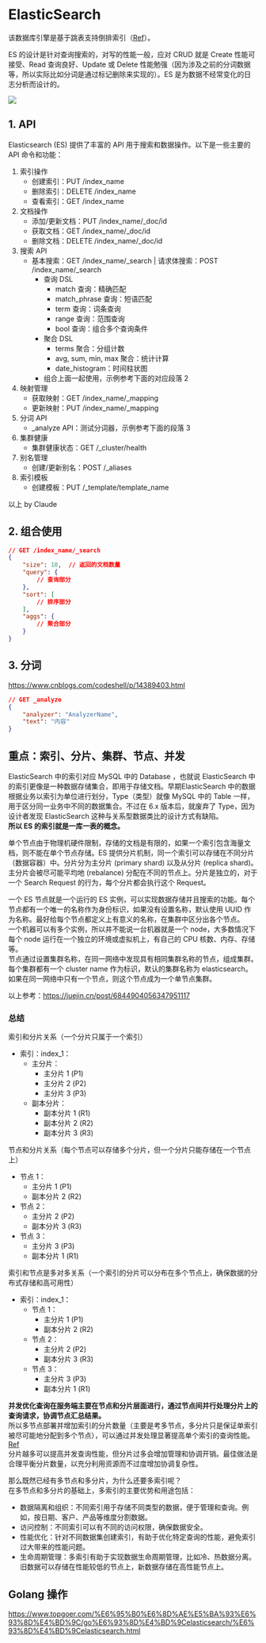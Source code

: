 # ElasticSearch
该数据库引擎是基于跳表支持倒排索引（[Ref](https://stackoverflow.com/a/43203339/6481829)）。  

ES 的设计是针对查询搜索的，对写的性能一般，应对 CRUD 就是 Create 性能可接受、Read 查询良好、Update 或 Delete 性能勉强（因为涉及之前的分词数据等，所以实际比如分词是通过标记删除来实现的）。ES 是为数据不经常变化的日志分析而设计的。  

![](./ElasticSearch%20Usage%20Case.gif)  

## 1. API
Elasticsearch (ES) 提供了丰富的 API 用于搜索和数据操作。以下是一些主要的 API 命令和功能：
1. 索引操作
   - 创建索引：PUT /index_name
   - 删除索引：DELETE /index_name
   - 查看索引：GET /index_name
2. 文档操作
   - 添加/更新文档：PUT /index_name/_doc/id
   - 获取文档：GET /index_name/_doc/id
   - 删除文档：DELETE /index_name/_doc/id
3. 搜索 API
   - 基本搜索：GET /index_name/_search | 请求体搜索：POST /index_name/_search
     - 查询 DSL
       - match 查询：精确匹配
       - match_phrase 查询：短语匹配
       - term 查询：词条查询
       - range 查询：范围查询
       - bool 查询：组合多个查询条件
     - 聚合 DSL
       - terms 聚合：分组计数
       - avg, sum, min, max 聚合：统计计算
       - date_histogram：时间柱状图
     - 组合上面一起使用，示例参考下面的对应段落 2
4. 映射管理
   - 获取映射：GET /index_name/_mapping
   - 更新映射：PUT /index_name/_mapping
5. 分词 API
   - _analyze API：测试分词器，示例参考下面的段落 3
6. 集群健康
   - 集群健康状态：GET /_cluster/health
7. 别名管理
   - 创建/更新别名：POST /_aliases
8. 索引模板
   - 创建模板：PUT /_template/template_name

以上 by Claude  

## 2. 组合使用
```json
// GET /index_name/_search
{
    "size": 10,  // 返回的文档数量
    "query": {
        // 查询部分
    },
    "sort": [
        // 排序部分
    ],
    "aggs": {
        // 聚合部分
    }
}
```

## 3. 分词
https://www.cnblogs.com/codeshell/p/14389403.html  
```json
// GET _analyze
{
    "analyzer": "AnalyzerName",
    "text": "内容"
}
```

## 重点：索引、分片、集群、节点、并发
ElasticSearch 中的索引对应 MySQL 中的 Database ，也就说 ElasticSearch 中的索引更像是一种数据存储集合，即用于存储文档。早期ElasticSearch 中的数据根据业务以索引为单位进行划分，Type（类型）就像 MySQL 中的 Table 一样，用于区分同一业务中不同的数据集合。不过在 6.x 版本后，就废弃了 Type，因为设计者发现 ElasticSearch 这种与关系型数据类比的设计方式有缺陷。  
**所以 ES 的索引就是一库一表的概念。**  

单个节点由于物理机硬件限制，存储的文档是有限的，如果一个索引包含海量文档，则不能在单个节点存储。ES 提供分片机制，同一个索引可以存储在不同分片（数据容器）中。分片分为主分片 (primary shard) 以及从分片 (replica shard)。主分片会被尽可能平均地 (rebalance) 分配在不同的节点上。分片是独立的，对于一个 Search Request 的行为，每个分片都会执行这个 Request。  

一个 ES 节点就是一个运行的 ES 实例，可以实现数据存储并且搜索的功能。每个节点都有一个唯一的名称作为身份标识，如果没有设置名称，默认使用 UUID 作为名称。最好给每个节点都定义上有意义的名称，在集群中区分出各个节点。  
一个机器可以有多个实例，所以并不能说一台机器就是一个 node，大多数情况下每个 node 运行在一个独立的环境或虚拟机上，有自己的 CPU 核数、内存、存储等。  
节点通过设置集群名称，在同一网络中发现具有相同集群名称的节点，组成集群。每个集群都有一个 cluster name 作为标识，默认的集群名称为 elasticsearch。如果在同一网络中只有一个节点，则这个节点成为一个单节点集群。  

以上参考：https://juejin.cn/post/6844904056347951117  

### 总结
索引和分片关系（一个分片只属于一个索引）
* 索引：index_1：
  * 主分片：
    * 主分片 1 (P1)
    * 主分片 2 (P2)
    * 主分片 3 (P3)
  * 副本分片：
    * 副本分片 1 (R1)
    * 副本分片 2 (R2)
    * 副本分片 3 (R3)

节点和分片关系（每个节点可以存储多个分片，但一个分片只能存储在一个节点上）
* 节点 1：
  * 主分片 1 (P1)
  * 副本分片 2 (R2)
* 节点 2：
  * 主分片 2 (P2)
  * 副本分片 3 (R3)
* 节点 3：
  * 主分片 3 (P3)
  * 副本分片 1 (R1)

索引和节点是多对多关系（一个索引的分片可以分布在多个节点上，确保数据的分布式存储和高可用性）
* 索引：index_1：
  * 节点 1：
    * 主分片 1 (P1)
    * 副本分片 2 (R2)
  * 节点 2：
    * 主分片 2 (P2)
    * 副本分片 3 (R3)
  * 节点 3：
    * 主分片 3 (P3)
    * 副本分片 1 (R1)

**并发优化查询在服务端主要在节点和分片层面进行，通过节点间并行处理分片上的查询请求，协调节点汇总结果。**  
所以多节点部署并增加索引的分片数量（主要是考多节点，多分片只是保证单索引被尽可能地分配到多个节点），可以通过并发处理显著提高单个索引的查询性能。[Ref](https://www.easyice.cn/archives/355)  
分片越多可以提高并发查询性能，但分片过多会增加管理和协调开销。最佳做法是合理平衡分片数量，以充分利用资源而不过度增加协调复杂性。  

那么既然已经有多节点和多分片，为什么还要多索引呢？  
在多节点和多分片的基础上，多索引的主要优势和用途包括：
* 数据隔离和组织：不同索引用于存储不同类型的数据，便于管理和查询。例如，按日期、客户、产品等维度分割数据。
* 访问控制：不同索引可以有不同的访问权限，确保数据安全。
* 性能优化：针对不同数据集创建索引，有助于优化特定查询的性能，避免索引过大带来的性能问题。
* 生命周期管理：多索引有助于实现数据生命周期管理，比如冷、热数据分离。旧数据可以存储在性能较低的节点上，新数据存储在高性能节点上。


## Golang 操作
https://www.topgoer.com/%E6%95%B0%E6%8D%AE%E5%BA%93%E6%93%8D%E4%BD%9C/go%E6%93%8D%E4%BD%9Celasticsearch/%E6%93%8D%E4%BD%9Celasticsearch.html  
